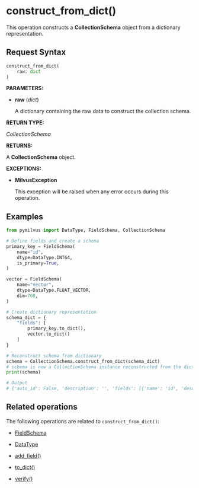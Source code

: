 # construct_from_dict()

This operation constructs a **CollectionSchema** object from a dictionary representation.

## Request Syntax

```python
construct_from_dict(
    raw: dict
)
```

**PARAMETERS:**

- **raw** (*dict*)

    A dictionary containing the raw data to construct the collection schema.

**RETURN TYPE:**

*CollectionSchema*

**RETURNS:**

A **CollectionSchema** object.

**EXCEPTIONS:**

- **MilvusException**

    This exception will be raised when any error occurs during this operation.

## Examples

```python
from pymilvus import DataType, FieldSchema, CollectionSchema

# Define fields and create a schema
primary_key = FieldSchema(
    name="id",
    dtype=DataType.INT64,
    is_primary=True,
)

vector = FieldSchema(
    name="vector",
    dtype=DataType.FLOAT_VECTOR,
    dim=768,
)

# Create dictionary representation 
schema_dict = {
    "fields": [     
        primary_key.to_dict(),
        vector.to_dict()                
    ]
}  

# Reconstruct schema from dictionary 
schema = CollectionSchema.construct_from_dict(schema_dict)  
# schema is now a CollectionSchema instance reconstructed from the dictionary 
print(schema)

# Output
# {'auto_id': False, 'description': '', 'fields': [{'name': 'id', 'description': '', 'type': <DataType.INT64: 5>, 'is_primary': True, 'auto_id': False}, {'name': 'vector', 'description': '', 'type': <DataType.FLOAT_VECTOR: 101>, 'params': {'dim': 768}}]}
```

## Related operations

The following operations are related to `construct_from_dict()`:

- [FieldSchema](../FieldSchema/FieldSchema.md)

- [DataType](../../MilvusClient/Collections/DataType.md)

- [add_field()](add_field.md)

- [to_dict()](to_dict.md)

- [verify()](verify.md)

